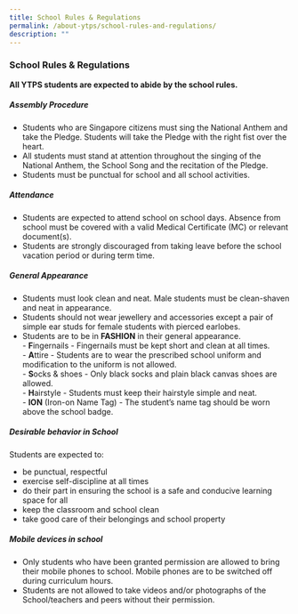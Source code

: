 ```yaml
---
title: School Rules & Regulations
permalink: /about-ytps/school-rules-and-regulations/
description: ""
---
```

### School Rules & Regulations

**All YTPS students are expected to abide by the school rules.**

##### Assembly Procedure
*   Students who are Singapore citizens must sing the National Anthem and take the Pledge. Students will take the Pledge with the right fist over the heart.
*   All students must stand at attention throughout the singing of the National Anthem, the School Song and the recitation of the Pledge.
*   Students must be punctual for school and all school activities.

##### Attendance
*   Students are expected to attend school on school days. Absence from school must be covered with a valid Medical Certificate (MC) or relevant document(s).
*   Students are strongly discouraged from taking leave before the school vacation period or during term time.

##### General Appearance
*   Students must look clean and neat. Male students must be clean-shaven and neat in appearance.
*   Students should not wear jewellery and accessories except a pair of simple ear studs for female students with pierced earlobes.
*   Students are to be in **FASHION** in their general appearance.
        <br>- **F**ingernails - Fingernails must be kept short and clean at all times.
       <br>- **A**ttire - Students are to wear the prescribed school uniform and modification to the uniform is not allowed.
       <br>- **S**ocks & shoes - Only black socks and plain black canvas shoes are allowed.
      <br>- **H**airstyle - Students must keep their hairstyle simple and neat.
      <br>- **ION** (Iron-on Name Tag) - The student’s name tag should be worn above the school badge.

##### Desirable behavior in School
Students are expected to:
*   be punctual, respectful
*   exercise self-discipline at all times
*   do their part in ensuring the school is a safe and conducive learning space for all
*   keep the classroom and school clean
*   take good care of their belongings and school property

##### Mobile devices in school
*   Only students who have been granted permission are allowed to bring their mobile phones to school. Mobile phones are to be switched off during curriculum hours.
*   Students are not allowed to take videos and/or photographs of the School/teachers and peers without their permission.